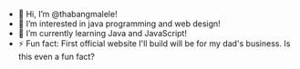 - 👋 Hi, I’m @thabangmalele!
- 👀 I’m interested in java programming and web design!
- 🌱 I’m currently learning Java and JavaScript!
- ⚡ Fun fact: First official website I'll build will be for my dad's business. Is this even a fun fact? 

<!---
thabangmalele/thabangmalele is a ✨ special ✨ repository because its `README.md` (this file) appears on your GitHub profile.
You can click the Preview link to take a look at your changes.
--->
